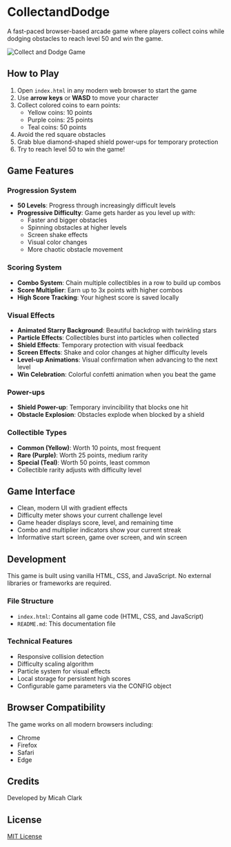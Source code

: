 # CollectandDodge

A fast-paced browser-based arcade game where players collect coins while dodging obstacles to reach level 50 and win the game.

![Collect and Dodge Game](screenshot.png)

## How to Play

1. Open `index.html` in any modern web browser to start the game
2. Use **arrow keys** or **WASD** to move your character
3. Collect colored coins to earn points:
   - Yellow coins: 10 points
   - Purple coins: 25 points
   - Teal coins: 50 points
4. Avoid the red square obstacles
5. Grab blue diamond-shaped shield power-ups for temporary protection
6. Try to reach level 50 to win the game!

## Game Features

### Progression System
- **50 Levels**: Progress through increasingly difficult levels
- **Progressive Difficulty**: Game gets harder as you level up with:
  - Faster and bigger obstacles
  - Spinning obstacles at higher levels
  - Screen shake effects
  - Visual color changes
  - More chaotic obstacle movement

### Scoring System
- **Combo System**: Chain multiple collectibles in a row to build up combos
- **Score Multiplier**: Earn up to 3x points with higher combos
- **High Score Tracking**: Your highest score is saved locally

### Visual Effects
- **Animated Starry Background**: Beautiful backdrop with twinkling stars
- **Particle Effects**: Collectibles burst into particles when collected
- **Shield Effects**: Temporary protection with visual feedback
- **Screen Effects**: Shake and color changes at higher difficulty levels
- **Level-up Animations**: Visual confirmation when advancing to the next level
- **Win Celebration**: Colorful confetti animation when you beat the game

### Power-ups
- **Shield Power-up**: Temporary invincibility that blocks one hit
- **Obstacle Explosion**: Obstacles explode when blocked by a shield

### Collectible Types
- **Common (Yellow)**: Worth 10 points, most frequent
- **Rare (Purple)**: Worth 25 points, medium rarity
- **Special (Teal)**: Worth 50 points, least common
- Collectible rarity adjusts with difficulty level

## Game Interface
- Clean, modern UI with gradient effects
- Difficulty meter shows your current challenge level
- Game header displays score, level, and remaining time
- Combo and multiplier indicators show your current streak
- Informative start screen, game over screen, and win screen

## Development

This game is built using vanilla HTML, CSS, and JavaScript. No external libraries or frameworks are required.

### File Structure
- `index.html`: Contains all game code (HTML, CSS, and JavaScript)
- `README.md`: This documentation file

### Technical Features
- Responsive collision detection
- Difficulty scaling algorithm
- Particle system for visual effects
- Local storage for persistent high scores
- Configurable game parameters via the CONFIG object

## Browser Compatibility

The game works on all modern browsers including:
- Chrome
- Firefox
- Safari
- Edge

## Credits

Developed by Micah Clark

## License

[MIT License](LICENSE) 

